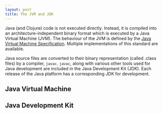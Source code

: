 ```yaml
---
layout: post
title: The JVM and JDK
---
```


Java (and Clojure) code is not executed directly. Instead, it is compiled into an architecture-independent binary format which is executed
by a Java Virtual Machine (JVM). The behaviour of the JVM is defined by the [Java Virtual Machine Specification](https://docs.oracle.com/javase/specs/jvms/se20/html/index.html).
Multiple implementations of this standard are available.

Java source files are converted to their binary representation (called .class files) by a compiler, `javac`. `javac`, along with various other tools used for Java development are included in the Java Development Kit (JDK).
Each release of the Java platform has a corresponding JDK for development.

## Java Virtual Machine

## Java Development Kit